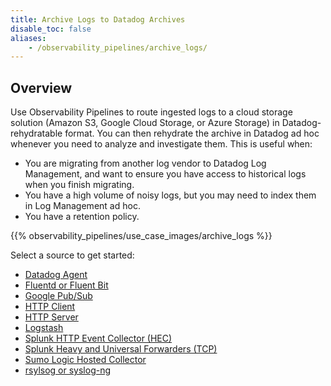 ```yaml
---
title: Archive Logs to Datadog Archives
disable_toc: false
aliases:
    - /observability_pipelines/archive_logs/
---
```


## Overview

Use Observability Pipelines to route ingested logs to a cloud storage solution (Amazon S3, Google Cloud Storage, or Azure Storage) in Datadog-rehydratable format. You can then rehydrate the archive in Datadog ad hoc whenever you need to analyze and investigate them. This is useful when:

- You are migrating from another log vendor to Datadog Log Management, and want to ensure you have access to historical logs when you finish migrating.
- You have a high volume of noisy logs, but you may need to index them in Log Management ad hoc.
- You have a retention policy.

{{% observability_pipelines/use_case_images/archive_logs %}}

Select a source to get started:

- [Datadog Agent][1]
- [Fluentd or Fluent Bit][2]
- [Google Pub/Sub][10]
- [HTTP Client][3]
- [HTTP Server][9]
- [Logstash][7]
- [Splunk HTTP Event Collector (HEC)][4]
- [Splunk Heavy and Universal Forwarders (TCP)][5]
- [Sumo Logic Hosted Collector][6]
- [rsylsog or syslog-ng][8]

[1]: /observability_pipelines/archive_logs/datadog_agent
[2]: /observability_pipelines/archive_logs/fluent
[3]: /observability_pipelines/archive_logs/http_client
[4]: /observability_pipelines/archive_logs/splunk_hec
[5]: /observability_pipelines/archive_logs/splunk_tcp
[6]: /observability_pipelines/archive_logs/sumo_logic_hosted_collector
[7]: /observability_pipelines/set_up_pipelines/archive_logs/logstash
[8]: /observability_pipelines/archive_logs/syslog
[9]: /observability_pipelines/set_up_pipelines/archive_logs/http_server
[10]: /observability_pipelines/set_up_pipelines/archive_logs/google_pubsub